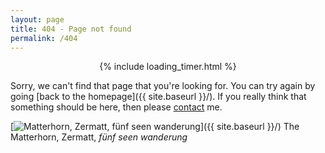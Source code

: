 ```yaml
---
layout: page
title: 404 - Page not found
permalink: /404
---
```


<center>{% include loading_timer.html %}</center>

Sorry, we can't find that page that you're looking for. You can try again by going [back to the homepage]({{ site.baseurl }}/).
If you really think that something should be here, then please [contact](https://sdysch.github.io/contact/) me.

[<img src="{{ site.baseurl }}/images/404/IMG_20180602_133517.jpg" alt="Matterhorn, Zermatt, fünf seen wanderung" figcaption="The Matterhorn, Zermatt, fünf seen wanderung" />]({{ site.baseurl }}/)
The Matterhorn, Zermatt, _fünf seen wanderung_
